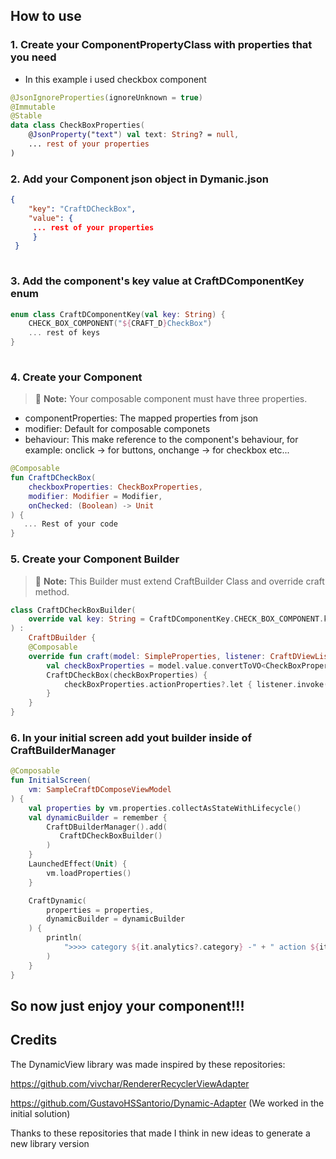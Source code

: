 ## How to use

### 1. Create your ComponentPropertyClass with properties that you need
- In this example i used checkbox component
```kotlin
@JsonIgnoreProperties(ignoreUnknown = true)
@Immutable
@Stable
data class CheckBoxProperties(
    @JsonProperty("text") val text: String? = null,
    ... rest of your properties
)

```

### 2. Add your Component json object in Dymanic.json
```json
{
    "key": "CraftDCheckBox",
    "value": {
     ... rest of your properties
     }
 }
  
```
### 3. Add the component's key value at CraftDComponentKey enum
```kotlin
enum class CraftDComponentKey(val key: String) {
    CHECK_BOX_COMPONENT("${CRAFT_D}CheckBox")
    ... rest of keys
}
  
```
### 4. Create your Component
> :memo: **Note:** Your composable component must have three properties.
- componentProperties: The mapped properties from json
- modifier: Default for composable componets
- behaviour: This make reference to the component's behaviour, for example: onclick -> for buttons, onchange -> for checkbox etc...
```kotlin
@Composable
fun CraftDCheckBox(
    checkboxProperties: CheckBoxProperties,
    modifier: Modifier = Modifier,
    onChecked: (Boolean) -> Unit 
) {
   ... Rest of your code
}
```

### 5. Create your Component Builder
 > :memo: **Note:** This Builder must extend CraftBuilder Class and override craft method.

```kotlin
class CraftDCheckBoxBuilder(
    override val key: String = CraftDComponentKey.CHECK_BOX_COMPONENT.key
) :
    CraftDBuilder {
    @Composable
    override fun craft(model: SimpleProperties, listener: CraftDViewListener) {
        val checkBoxProperties = model.value.convertToVO<CheckBoxProperties>()
        CraftDCheckBox(checkBoxProperties) {
            checkBoxProperties.actionProperties?.let { listener.invoke(it) }
        }
    }
}
```

### 6. In your initial screen add yout builder inside of CraftBuilderManager
```kotlin
@Composable
fun InitialScreen(
    vm: SampleCraftDComposeViewModel
) {
    val properties by vm.properties.collectAsStateWithLifecycle()
    val dynamicBuilder = remember {
        CraftDBuilderManager().add(
           CraftDCheckBoxBuilder()
        )
    }
    LaunchedEffect(Unit) {
        vm.loadProperties()
    }

    CraftDynamic(
        properties = properties,
        dynamicBuilder = dynamicBuilder
    ) {
        println(
            ">>>> category ${it.analytics?.category} -" + " action ${it.analytics?.action} -" + " label  ${it.analytics?.label} -" + " deeplink ${it.deeplink}"
        )
    }
}
```
## So now just enjoy your component!!!

## Credits

The DynamicView library was made inspired by these repositories:

https://github.com/vivchar/RendererRecyclerViewAdapter

https://github.com/GustavoHSSantorio/Dynamic-Adapter (We worked in the initial solution)

Thanks to these repositories that made I think in new ideas to generate a new library version
